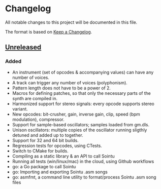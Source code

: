 # Changelog
All notable changes to this project will be documented in this file.

The format is based on [Keep a Changelog](https://keepachangelog.com/en/1.0.0/).

## [Unreleased]
### Added
- An instrument (set of opcodes & accompanying values) can have any number of voices.
- A track can trigger any number of voices (polyphonism).
- Pattern length does not have to be a power of 2.
- Macros for defining patches, so that only the necessary parts of the synth are compiled in.
- Harmonized support for stereo signals: every opcode supports stereo variant.
- New opcodes: bit-crusher, gain, inverse gain, clip, speed (bpm modulation), compressor.
- Support for sample-based oscillators; samples loaded from gm.dls.
- Unison oscillators: multiple copies of the oscillator running sligthly detuned and added up to together.
- Support for 32 and 64 bit builds.
- Regression tests for opcodes, using CTests.
- Switch to CMake for builds.
- Compiling as a static library & an API to call Sointu
- Running all tests (win/linux/mac) in the cloud, using Github workflows
- go: a Go package to call Sointu
- go: Importing and exporting Sointu .asm songs
- go: asmfmt, a command line utility to format/process Sointu .asm song files

[Unreleased]: https://github.com/vsariola/sointu/compare/4klang-3.11...HEAD